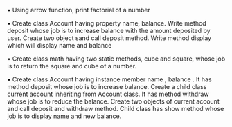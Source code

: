 • Using arrow function, print factorial of a number

• Create class Account having property name, balance. Write method deposit whose job is to increase balance with the amount deposited by user. Create two object sand call deposit method. Write method display which will display name and balance

• Create class math having two static methods, cube and square, whose job is to return the square and cube of a number.

• Create class Account having instance member name , balance . It has method deposit whose job is to increase balance. Create a child class current account inheriting from Account class. It has method withdraw whose job is to reduce the balance. Create two objects of current account and call deposit and withdraw method. Child class has show method whose job is to display name and new balance.
